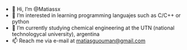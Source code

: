 - 👋 Hi, I’m @Matiassx
- 👀 I’m interested in learning programming languajes such as C/C++ or python
- 🌱 I’m currently studying chemical engineering at the UTN (national technologycal university), argentina
- 📫 Reach me via e-mail at matiasguouman@gmail.com

<!---
Matiassx/Matiassx is a ✨ special ✨ repository because its `README.md` (this file) appears on your GitHub profile.
You can click the Preview link to take a look at your changes.
--->
